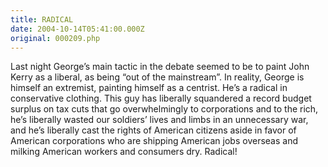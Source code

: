```yaml
---
title: RADICAL
date: 2004-10-14T05:41:00.000Z
original: 000209.php
---
```


Last night George’s main tactic in the debate seemed to be to paint John Kerry as a liberal, as being “out of the mainstream”. In reality, George is himself an extremist, painting himself as a centrist. He’s a radical in conservative clothing. This guy has liberally squandered a record budget surplus on tax cuts that go overwhelmingly to corporations and to the rich, he’s liberally wasted our soldiers’ lives and limbs in an unnecessary war, and he’s liberally cast the rights of American citizens aside in favor of American corporations who are shipping American jobs overseas and milking American workers and consumers dry. Radical!
